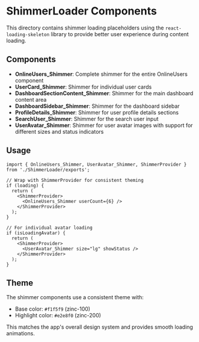 # ShimmerLoader Components

This directory contains shimmer loading placeholders using the `react-loading-skeleton` library to provide better user experience during content loading.

## Components

- **OnlineUsers_Shimmer**: Complete shimmer for the entire OnlineUsers component
- **UserCard_Shimmer**: Shimmer for individual user cards
- **DashboardSectionContent_Shimmer**: Shimmer for the main dashboard content area
- **DashboardSidebar_Shimmer**: Shimmer for the dashboard sidebar
- **ProfileDetails_Shimmer**: Shimmer for user profile details sections
- **SearchUser_Shimmer**: Shimmer for the search user input
- **UserAvatar_Shimmer**: Shimmer for user avatar images with support for different sizes and status indicators

## Usage

```tsx
import { OnlineUsers_Shimmer, UserAvatar_Shimmer, ShimmerProvider } from './ShimmerLoader/exports';

// Wrap with ShimmerProvider for consistent theming
if (loading) {
  return (
    <ShimmerProvider>
      <OnlineUsers_Shimmer userCount={6} />
    </ShimmerProvider>
  );
}

// For individual avatar loading
if (isLoadingAvatar) {
  return (
    <ShimmerProvider>
      <UserAvatar_Shimmer size="lg" showStatus />
    </ShimmerProvider>
  );
}
```

## Theme

The shimmer components use a consistent theme with:

- Base color: `#f1f5f9` (zinc-100)
- Highlight color: `#e2e8f0` (zinc-200)

This matches the app's overall design system and provides smooth loading animations.
